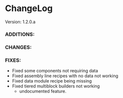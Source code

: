 # ChangeLog

Version: 1.2.0.a

### ADDITIONS:

### CHANGES:

### FIXES:
- Fixed some components not requiring data
- Fixed assembly line recipes with no data not working
- Fixed data module recipe being missing
- Fixed tiered multiblock builders not working
  - undocumented feature.